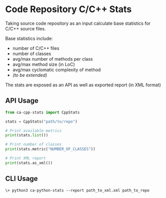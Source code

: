 # Code Repository C/C++ Stats

Taking source code repository as an input calculate base statistics for C/C++ source files.  

Base statistics include:
- number of C/C++ files
- number of classes
- avg/max number of methods per class
- avg/max method size (in LoC)
- avg/max cyclomatic complexity of method
- _(to be extended)_ 

The stats are exposed as an API as well as exported report (in XML format)

## API Usage

```python
from ca-cpp-stats import CppStats

stats = CppStats("path/to/repo")

# Print available metrics
print(stats.list())

# Print number of classes
print(stats.metric("NUMBER_OF_CLASSES"))

# Print XML report
print(stats.as_xml())
```

## CLI Usage

```shell
\> python3 ca-python-stats --report path_to_xml.xml path_to_repo
```
